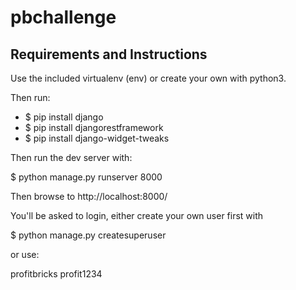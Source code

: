 # pbchallenge


## Requirements and Instructions

Use the included virtualenv (env) or create your own with python3.

Then run:

- $ pip install django
- $ pip install djangorestframework
- $ pip install django-widget-tweaks

Then run the dev server with:

$ python manage.py runserver 8000

Then browse to http://localhost:8000/

You'll be asked to login, either create your own user first with

$ python manage.py createsuperuser

or use:

profitbricks
profit1234

